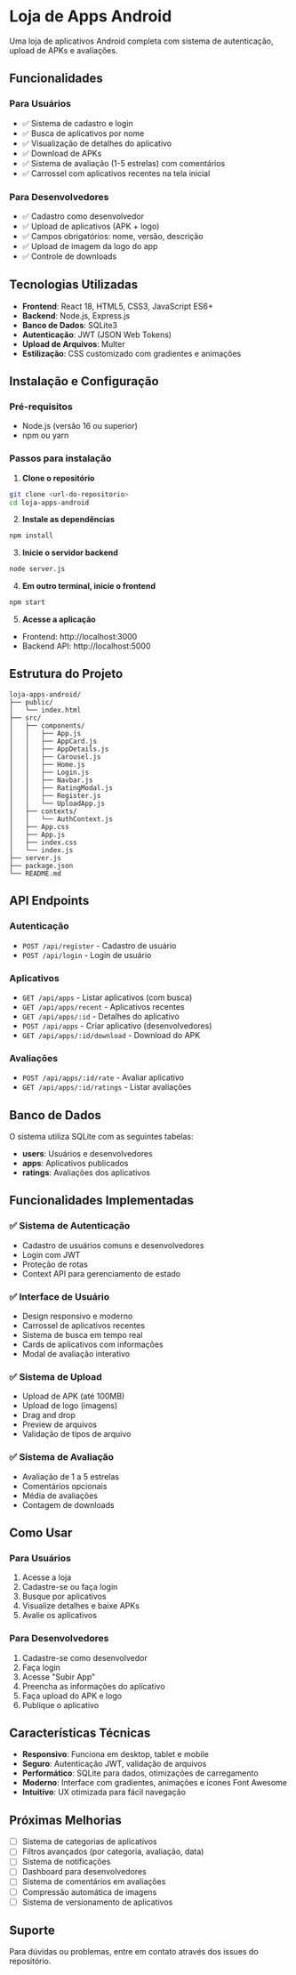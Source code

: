 # Loja de Apps Android

Uma loja de aplicativos Android completa com sistema de autenticação, upload de APKs e avaliações.

## Funcionalidades

### Para Usuários
- ✅ Sistema de cadastro e login
- ✅ Busca de aplicativos por nome
- ✅ Visualização de detalhes do aplicativo
- ✅ Download de APKs
- ✅ Sistema de avaliação (1-5 estrelas) com comentários
- ✅ Carrossel com aplicativos recentes na tela inicial

### Para Desenvolvedores
- ✅ Cadastro como desenvolvedor
- ✅ Upload de aplicativos (APK + logo)
- ✅ Campos obrigatórios: nome, versão, descrição
- ✅ Upload de imagem da logo do app
- ✅ Controle de downloads

## Tecnologias Utilizadas

- **Frontend**: React 18, HTML5, CSS3, JavaScript ES6+
- **Backend**: Node.js, Express.js
- **Banco de Dados**: SQLite3
- **Autenticação**: JWT (JSON Web Tokens)
- **Upload de Arquivos**: Multer
- **Estilização**: CSS customizado com gradientes e animações

## Instalação e Configuração

### Pré-requisitos
- Node.js (versão 16 ou superior)
- npm ou yarn

### Passos para instalação

1. **Clone o repositório**
```bash
git clone <url-do-repositorio>
cd loja-apps-android
```

2. **Instale as dependências**
```bash
npm install
```

3. **Inicie o servidor backend**
```bash
node server.js
```

4. **Em outro terminal, inicie o frontend**
```bash
npm start
```

5. **Acesse a aplicação**
- Frontend: http://localhost:3000
- Backend API: http://localhost:5000

## Estrutura do Projeto

```
loja-apps-android/
├── public/
│   └── index.html
├── src/
│   ├── components/
│   │   ├── App.js
│   │   ├── AppCard.js
│   │   ├── AppDetails.js
│   │   ├── Carousel.js
│   │   ├── Home.js
│   │   ├── Login.js
│   │   ├── Navbar.js
│   │   ├── RatingModal.js
│   │   ├── Register.js
│   │   └── UploadApp.js
│   ├── contexts/
│   │   └── AuthContext.js
│   ├── App.css
│   ├── App.js
│   ├── index.css
│   └── index.js
├── server.js
├── package.json
└── README.md
```

## API Endpoints

### Autenticação
- `POST /api/register` - Cadastro de usuário
- `POST /api/login` - Login de usuário

### Aplicativos
- `GET /api/apps` - Listar aplicativos (com busca)
- `GET /api/apps/recent` - Aplicativos recentes
- `GET /api/apps/:id` - Detalhes do aplicativo
- `POST /api/apps` - Criar aplicativo (desenvolvedores)
- `GET /api/apps/:id/download` - Download do APK

### Avaliações
- `POST /api/apps/:id/rate` - Avaliar aplicativo
- `GET /api/apps/:id/ratings` - Listar avaliações

## Banco de Dados

O sistema utiliza SQLite com as seguintes tabelas:

- **users**: Usuários e desenvolvedores
- **apps**: Aplicativos publicados
- **ratings**: Avaliações dos aplicativos

## Funcionalidades Implementadas

### ✅ Sistema de Autenticação
- Cadastro de usuários comuns e desenvolvedores
- Login com JWT
- Proteção de rotas
- Context API para gerenciamento de estado

### ✅ Interface de Usuário
- Design responsivo e moderno
- Carrossel de aplicativos recentes
- Sistema de busca em tempo real
- Cards de aplicativos com informações
- Modal de avaliação interativo

### ✅ Sistema de Upload
- Upload de APK (até 100MB)
- Upload de logo (imagens)
- Drag and drop
- Preview de arquivos
- Validação de tipos de arquivo

### ✅ Sistema de Avaliação
- Avaliação de 1 a 5 estrelas
- Comentários opcionais
- Média de avaliações
- Contagem de downloads

## Como Usar

### Para Usuários
1. Acesse a loja
2. Cadastre-se ou faça login
3. Busque por aplicativos
4. Visualize detalhes e baixe APKs
5. Avalie os aplicativos

### Para Desenvolvedores
1. Cadastre-se como desenvolvedor
2. Faça login
3. Acesse "Subir App"
4. Preencha as informações do aplicativo
5. Faça upload do APK e logo
6. Publique o aplicativo

## Características Técnicas

- **Responsivo**: Funciona em desktop, tablet e mobile
- **Seguro**: Autenticação JWT, validação de arquivos
- **Performático**: SQLite para dados, otimizações de carregamento
- **Moderno**: Interface com gradientes, animações e ícones Font Awesome
- **Intuitivo**: UX otimizada para fácil navegação

## Próximas Melhorias

- [ ] Sistema de categorias de aplicativos
- [ ] Filtros avançados (por categoria, avaliação, data)
- [ ] Sistema de notificações
- [ ] Dashboard para desenvolvedores
- [ ] Sistema de comentários em avaliações
- [ ] Compressão automática de imagens
- [ ] Sistema de versionamento de aplicativos

## Suporte

Para dúvidas ou problemas, entre em contato através dos issues do repositório.
